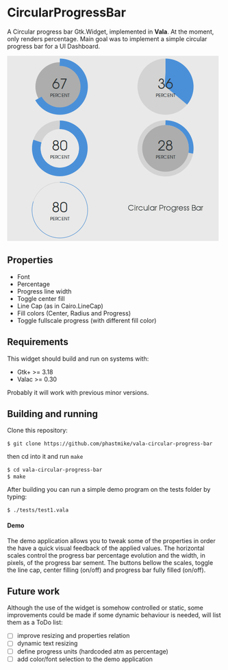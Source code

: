 # CircularProgressBar
A Circular progress bar Gtk.Widget, implemented in **Vala**. At the moment, only renders percentage. Main goal was to implement a simple circular progress bar for a UI Dashboard.

![Visual examples](/cpb-splash.png "Some visual examples")

## Properties
- Font
- Percentage
- Progress line width
- Toggle center fill
- Line Cap (as in Cairo.LineCap)
- Fill colors (Center, Radius and Progress)
- Toggle fullscale progress (with different fill color)

## Requirements
This widget should build and run on systems with:
- Gtk+ >= 3.18
- Valac >= 0.30

Probably it will work with previous minor versions.

## Building and running
Clone this repository:

	$ git clone https://github.com/phastmike/vala-circular-progress-bar

then cd into it and run `make`

	$ cd vala-circular-progress-bar
	$ make

After building you can run a simple demo program on the tests folder by typing:

	$ ./tests/test1.vala
    
#### Demo

The demo application allows you to tweak some of the properties in order the have a quick visual feedback of the applied values. The horizontal scales control the progress bar percentage evolution and the width, in pixels, of the progress bar sement. The buttons bellow the scales, toggle the line cap, center filling (on/off) and progress bar fully filled (on/off).

## Future work

Although the use of the widget is somehow controlled or static, some improvements could be made if some dynamic behaviour is needed, will list them as a ToDo list:

- [ ] improve resizing and properties relation
- [ ] dynamic text resizing
- [ ] define progress units (hardcoded atm as percentage)
- [ ] add color/font selection to the demo application
